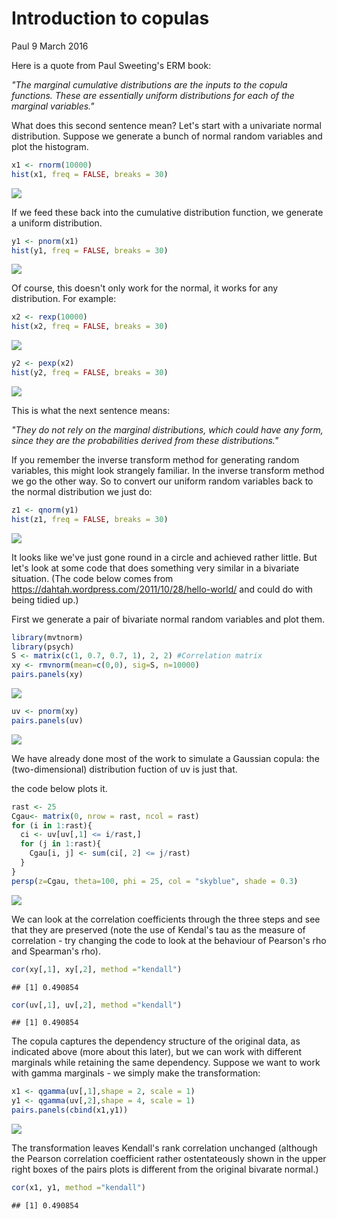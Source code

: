 Introduction to copulas
================
Paul
9 March 2016

Here is a quote from Paul Sweeting's ERM book:

*"The marginal cumulative distributions are the inputs to the copula functions. These are essentially uniform distributions for each of the marginal variables."*

What does this second sentence mean? Let's start with a univariate normal distribution. Suppose we generate a bunch of normal random variables and plot the histogram.

``` r
x1 <- rnorm(10000)
hist(x1, freq = FALSE, breaks = 30)
```

![](IntroCopulas_files/figure-markdown_github/rnorm_plot-1.png)

If we feed these back into the cumulative distribution function, we generate a uniform distribution.

``` r
y1 <- pnorm(x1)
hist(y1, freq = FALSE, breaks = 30)
```

![](IntroCopulas_files/figure-markdown_github/pnorm_plot-1.png)

Of course, this doesn't only work for the normal, it works for any distribution. For example:

``` r
x2 <- rexp(10000)
hist(x2, freq = FALSE, breaks = 30)
```

![](IntroCopulas_files/figure-markdown_github/rexp_plot-1.png)

``` r
y2 <- pexp(x2)
hist(y2, freq = FALSE, breaks = 30)
```

![](IntroCopulas_files/figure-markdown_github/pexp_plot-1.png)

This is what the next sentence means:

*"They do not rely on the marginal distributions, which could have any form, since they are the probabilities derived from these distributions."*

If you remember the inverse transform method for generating random variables, this might look strangely familiar. In the inverse transform method we go the other way. So to convert our uniform random variables back to the normal distribution we just do:

``` r
z1 <- qnorm(y1)
hist(z1, freq = FALSE, breaks = 30)
```

![](IntroCopulas_files/figure-markdown_github/norm_inv_transform-1.png)

It looks like we've just gone round in a circle and achieved rather little. But let's look at some code that does something very similar in a bivariate situation. (The code below comes from <https://dahtah.wordpress.com/2011/10/28/hello-world/> and could do with being tidied up.)

First we generate a pair of bivariate normal random variables and plot them.

``` r
library(mvtnorm)
library(psych)
S <- matrix(c(1, 0.7, 0.7, 1), 2, 2) #Correlation matrix
xy <- rmvnorm(mean=c(0,0), sig=S, n=10000)
pairs.panels(xy)
```

![](IntroCopulas_files/figure-markdown_github/unnamed-chunk-1-1.png)

``` r
uv <- pnorm(xy)
pairs.panels(uv)
```

![](IntroCopulas_files/figure-markdown_github/unnamed-chunk-1-2.png)

We have already done most of the work to simulate a Gaussian copula: the (two-dimensional) distribution fuction of uv is just that.

the code below plots it.

``` r
rast <- 25
Cgau<- matrix(0, nrow = rast, ncol = rast)
for (i in 1:rast){
  ci <- uv[uv[,1] <= i/rast,]
  for (j in 1:rast){
    Cgau[i, j] <- sum(ci[, 2] <= j/rast)
  }
}
persp(z=Cgau, theta=100, phi = 25, col = "skyblue", shade = 0.3)
```

![](IntroCopulas_files/figure-markdown_github/unnamed-chunk-2-1.png)

We can look at the correlation coefficients through the three steps and see that they are preserved (note the use of Kendal's tau as the measure of correlation - try changing the code to look at the behaviour of Pearson's rho and Spearman's rho).

``` r
cor(xy[,1], xy[,2], method ="kendall")
```

    ## [1] 0.490854

``` r
cor(uv[,1], uv[,2], method ="kendall")
```

    ## [1] 0.490854

The copula captures the dependency structure of the original data, as indicated above (more about this later), but we can work with different marginals while retaining the same dependency. Suppose we want to work with gamma marginals - we simply make the transformation:

``` r
x1 <- qgamma(uv[,1],shape = 2, scale = 1) 
y1 <- qgamma(uv[,2],shape = 4, scale = 1)
pairs.panels(cbind(x1,y1))
```

![](IntroCopulas_files/figure-markdown_github/unnamed-chunk-4-1.png)

The transformation leaves Kendall's rank correlation unchanged (although the Pearson correlation coefficient rather ostentateously shown in the upper right boxes of the pairs plots is different from the original bivarate normal.)

``` r
cor(x1, y1, method ="kendall")
```

    ## [1] 0.490854
